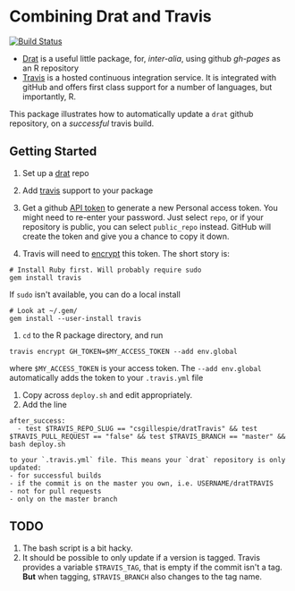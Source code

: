 # Combining Drat and Travis
[![Build Status](https://travis-ci.org/csgillespie/dratTravis.png?branch=master)](https://travis-ci.org/csgillespie/dratTravis)

 * [Drat](https://github.com/eddelbuettel/drat) is a useful little package, for, *inter-alia*, using
github *gh-pages* as an R repository
 * [Travis](https://github.com/craigcitro/r-travis) is a hosted continuous integration service.
 It is integrated with gitHub and offers first class support for a number of languages, but importantly, R.

This package illustrates how to automatically update a `drat` github repository, on a *successful* travis build.

## Getting Started

1. Set up a [drat](https://github.com/eddelbuettel/drat) repo

1. Add [travis](https://github.com/craigcitro/r-travis) support to your package

1. Get a github [API token](https://github.com/settings/tokens/new) to generate
a new Personal access token. You might need to re-enter your password. Just select `repo`, or
if your repository is public, you can select `public_repo` instead. GitHub will create the token and
give you a chance to copy it down.

1. Travis will need to [encrypt](http://docs.travis-ci.com/user/encryption-keys/) this token. The short story is:
  ```
  # Install Ruby first. Will probably require sudo
  gem install travis
  ```
  If `sudo` isn't available, you can do a local install
  ```
  # Look at ~/.gem/
  gem install --user-install travis
  ```
1. `cd` to the R package directory, and run
  ```
  travis encrypt GH_TOKEN=$MY_ACCESS_TOKEN --add env.global
  ```
  where `$MY_ACCESS_TOKEN` is your access token. The `--add env.global` automatically adds the token to your `.travis.yml` file
1. Copy across `deploy.sh` and edit appropriately.
1. Add the line
  ```
  after_success:
    - test $TRAVIS_REPO_SLUG == "csgillespie/dratTravis" && test $TRAVIS_PULL_REQUEST == "false" && test $TRAVIS_BRANCH == "master" && bash deploy.sh
  ```

    to your `.travis.yml` file. This means your `drat` repository is only updated:
    - for successful builds
    - if the commit is on the master you own, i.e. USERNAME/dratTRAVIS
    - not for pull requests
    - only on the master branch

## TODO

1. The bash script is a bit hacky.
1. It should be possible to only update if a version is tagged. Travis provides a variable `$TRAVIS_TAG`, that is empty if the commit isn't a tag. **But** when tagging, `$TRAVIS_BRANCH` also changes to the tag name.
